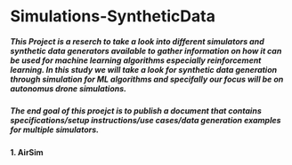 # Simulations-SyntheticData

##### This Project is a reserch to take a look into different simulators and synthetic data generators available to gather information on how it can be used for machine learning algorithms especially reinforcement learning. In this study we will take a look for synthetic data generation through simulation for ML algorithms and specifally our focus will be on autonomus drone simulations.

##### The end goal of this proejct is to publish a document that contains specifications/setup instructions/use cases/data generation examples for multiple simulators.

#### 1. AirSim
